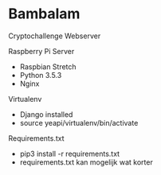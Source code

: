 # Bambalam

Cryptochallenge Webserver

Raspberry Pi Server
  - Raspbian Stretch
  - Python 3.5.3
  - Nginx
  
Virtualenv
  - Django installed
  - source yeapi/virtualenv/bin/activate
  
Requirements.txt
  - pip3 install -r requirements.txt
  - requirements.txt kan mogelijk wat korter  
